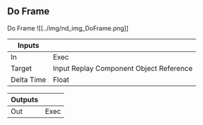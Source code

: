 ## Do Frame
Do Frame
![[../img/nd_img_DoFrame.png]]

|Inputs||
|--|--|
| In | Exec |
| Target | Input Replay Component Object Reference |
| Delta Time | Float |

|Outputs||
|--|--|
| Out | Exec |
